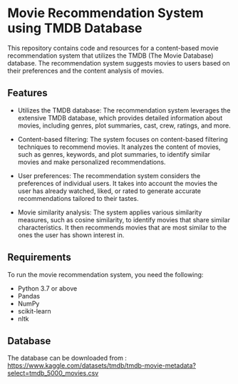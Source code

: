 # Movie Recommendation System using TMDB Database

This repository contains code and resources for a content-based movie recommendation system that utilizes the TMDB (The Movie Database) database. The recommendation system suggests movies to users based on their preferences and the content analysis of movies.

## Features

- Utilizes the TMDB database: The recommendation system leverages the extensive TMDB database, which provides detailed information about movies, including genres, plot summaries, cast, crew, ratings, and more.

- Content-based filtering: The system focuses on content-based filtering techniques to recommend movies. It analyzes the content of movies, such as genres, keywords, and plot summaries, to identify similar movies and make personalized recommendations.

- User preferences: The recommendation system considers the preferences of individual users. It takes into account the movies the user has already watched, liked, or rated to generate accurate recommendations tailored to their tastes.

- Movie similarity analysis: The system applies various similarity measures, such as cosine similarity, to identify movies that share similar characteristics. It then recommends movies that are most similar to the ones the user has shown interest in.

## Requirements

To run the movie recommendation system, you need the following:

- Python 3.7 or above
- Pandas
- NumPy
- scikit-learn
- nltk

## Database 
The database can be downloaded from : https://www.kaggle.com/datasets/tmdb/tmdb-movie-metadata?select=tmdb_5000_movies.csv

